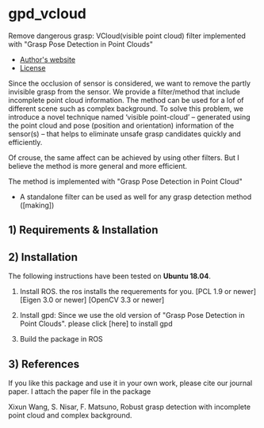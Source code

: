 # gpd_vcloud
Remove dangerous grasp: VCloud(visible point cloud) filter implemented with "Grasp Pose Detection in Point Clouds"

* [Author's website]([http://www.ccs.neu.edu/home/atp/](https://www.oit.ac.jp/elc/~matsunolab/index.html))
* [License](making)


Since the occlusion of sensor is considered, we want to remove the partly invisible grasp from the sensor.
We provide a filter/method that include incomplete point cloud information.
The method can be used for a lof of different scene such as complex background. 
To solve this problem, we introduce a novel technique named ‘visible point-cloud’ – generated using the point cloud and pose (position and orientation) information of the sensor(s) – that helps to eliminate unsafe grasp candidates quickly and efficiently.

Of crouse, the same affect can be achieved by using other filters. But I believe the method is more general and more efficient.

The method is implemented with "Grasp Pose Detection in Point Cloud"
* A standalone filter can be used as well for any grasp detection method ([making])

## 1) Requirements & Installation



## 2) Installation

The following instructions have been tested on **Ubuntu 18.04**.

1. Install ROS. the ros installs the requerements for you.
  [PCL 1.9 or newer]
  [Eigen 3.0 or newer]
  [OpenCV 3.3 or newer]

3. Install gpd:
   Since we use the old version of "Grasp Pose Detection in Point Clouds". please click [here] to install gpd

4. Build the package in ROS

## 3) References

If you like this package and use it in your own work, please cite our journal
paper. I attach the paper file in the package

Xixun Wang, S. Nisar, F. Matsuno, Robust grasp detection with incomplete point cloud and complex background.
